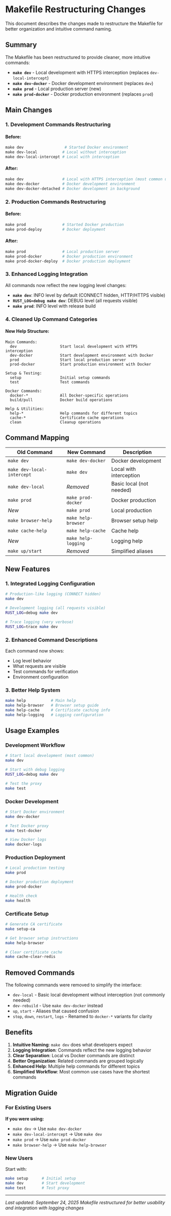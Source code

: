 # Makefile Restructuring Changes

This document describes the changes made to restructure the Makefile for better organization and intuitive command naming.

## Summary

The Makefile has been restructured to provide cleaner, more intuitive commands:
- **`make dev`** - Local development with HTTPS interception (replaces `dev-local-intercept`)
- **`make dev-docker`** - Docker development environment (replaces `dev`)
- **`make prod`** - Local production server (new)
- **`make prod-docker`** - Docker production environment (replaces `prod`)

## Main Changes

### 1. **Development Commands Restructuring**

#### Before:
```makefile
make dev                  # Started Docker environment
make dev-local           # Local without interception
make dev-local-intercept # Local with interception
```

#### After:
```makefile
make dev                 # Local with HTTPS interception (most common use case)
make dev-docker          # Docker development environment
make dev-docker-detached # Docker development in background
```

### 2. **Production Commands Restructuring**

#### Before:
```makefile
make prod                # Started Docker production
make prod-deploy         # Docker deployment
```

#### After:
```makefile
make prod                # Local production server
make prod-docker         # Docker production environment
make prod-docker-deploy  # Docker production deployment
```

### 3. **Enhanced Logging Integration**

All commands now reflect the new logging level changes:
- **`make dev`**: INFO level by default (CONNECT hidden, HTTP/HTTPS visible)
- **`RUST_LOG=debug make dev`**: DEBUG level (all requests visible)
- **`make prod`**: INFO level with release build

### 4. **Cleaned Up Command Categories**

#### New Help Structure:
```
Main Commands:
  dev                   Start local development with HTTPS interception
  dev-docker            Start development environment with Docker
  prod                  Start local production server
  prod-docker           Start production environment with Docker

Setup & Testing:
  setup                 Initial setup commands
  test                  Test commands
  
Docker Commands:
  docker-*              All Docker-specific operations
  build/pull            Docker build operations

Help & Utilities:
  help-*                Help commands for different topics
  cache-*               Certificate cache operations
  clean                 Cleanup operations
```

## Command Mapping

| Old Command | New Command | Description |
|-------------|-------------|-------------|
| `make dev` | `make dev-docker` | Docker development |
| `make dev-local-intercept` | `make dev` | Local with interception |
| `make dev-local` | *Removed* | Basic local (not needed) |
| `make prod` | `make prod-docker` | Docker production |
| *New* | `make prod` | Local production |
| `make browser-help` | `make help-browser` | Browser setup help |
| `make cache-help` | `make help-cache` | Cache help |
| *New* | `make help-logging` | Logging help |
| `make up/start` | *Removed* | Simplified aliases |

## New Features

### 1. **Integrated Logging Configuration**
```bash
# Production-like logging (CONNECT hidden)
make dev

# Development logging (all requests visible)
RUST_LOG=debug make dev

# Trace logging (very verbose)
RUST_LOG=trace make dev
```

### 2. **Enhanced Command Descriptions**
Each command now shows:
- Log level behavior
- What requests are visible
- Test commands for verification
- Environment configuration

### 3. **Better Help System**
```bash
make help           # Main help
make help-browser   # Browser setup guide
make help-cache     # Certificate caching info
make help-logging   # Logging configuration
```

## Usage Examples

### Development Workflow
```bash
# Start local development (most common)
make dev

# Start with debug logging
RUST_LOG=debug make dev

# Test the proxy
make test
```

### Docker Development
```bash
# Start Docker environment
make dev-docker

# Test Docker proxy
make test-docker

# View Docker logs
make docker-logs
```

### Production Deployment
```bash
# Local production testing
make prod

# Docker production deployment
make prod-docker

# Health check
make health
```

### Certificate Setup
```bash
# Generate CA certificate
make setup-ca

# Get browser setup instructions
make help-browser

# Clear certificate cache
make cache-clear-redis
```

## Removed Commands

The following commands were removed to simplify the interface:
- `dev-local` - Basic local development without interception (not commonly needed)
- `dev-rebuild` - Use `make dev-docker` instead
- `up`, `start` - Aliases that caused confusion
- `stop`, `down`, `restart`, `logs` - Renamed to `docker-*` variants for clarity

## Benefits

1. **Intuitive Naming**: `make dev` does what developers expect
2. **Logging Integration**: Commands reflect the new logging behavior
3. **Clear Separation**: Local vs Docker commands are distinct
4. **Better Organization**: Related commands are grouped logically
5. **Enhanced Help**: Multiple help commands for different topics
6. **Simplified Workflow**: Most common use cases have the shortest commands

## Migration Guide

### For Existing Users

**If you were using:**
- `make dev` → Use `make dev-docker`
- `make dev-local-intercept` → Use `make dev`
- `make prod` → Use `make prod-docker`
- `make browser-help` → Use `make help-browser`

### New Users

Start with:
```bash
make setup      # Initial setup
make dev        # Start development
make test       # Test proxy
```

---

*Last updated: September 24, 2025*
*Makefile restructured for better usability and integration with logging changes*
